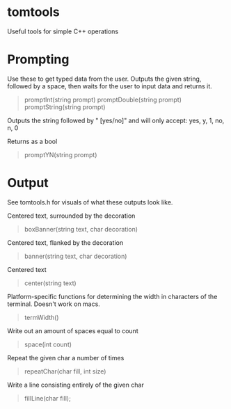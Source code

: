 tomtools
========

Useful tools for simple C++ operations

Prompting
=========

Use these to get typed data from the user. Outputs the given string, followed by a space,
then waits for the user to input data and returns it.

> promptInt(string prompt)
> promptDouble(string prompt)
> promptString(string prompt)

Outputs the string followed by " [yes/no]" and will only accept: yes, y, 1, no, n, 0

Returns as a bool
> promptYN(string prompt)


Output
======
See tomtools.h for visuals of what these outputs look like.

Centered text, surrounded by the decoration
> boxBanner(string text, char decoration)

Centered text, flanked by the decoration
> banner(string text, char decoration)

Centered text
> center(string text)

Platform-specific functions for determining the width in characters of the terminal.
Doesn't work on macs.
> termWidth()

Write out an amount of spaces equal to count
> space(int count)

Repeat the given char a number of times
> repeatChar(char fill, int size)

Write a line consisting entirely of the given char
> fillLine(char fill);
